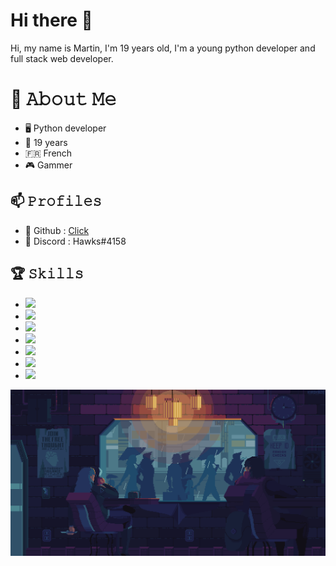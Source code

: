 
# Hi there 👋
Hi, my name is Martin, I'm 19 years old, I'm a young python developer and full stack web developer.

# :book: 𝙰𝚋𝚘𝚞𝚝 𝙼𝚎
- 🖥 Python developer
- 💼 19 years
- 🇫🇷 French
- 🎮 Gammer

## 📫 𝙿𝚛𝚘𝚏𝚒𝚕𝚎𝚜
- 🖤 Github : [Click](https://github.com/HawksDev)
- 💬 Discord : Hawks#4158

## 🏆 𝚂𝚔𝚒𝚕𝚕𝚜
- ![](https://img.shields.io/badge/DEV-C-informational?style=flat&logoColor=white&color=2bbc8a)
- ![](https://img.shields.io/badge/DEV-Python-informational?style=flat&logoColor=white&color=2bbc8a)
- ![](https://img.shields.io/badge/DEV-HTML-%232eb083?style=flat&logoColor=white&color=2bbc8a)
- ![](https://img.shields.io/badge/DEV-CSS-%232eb083?style=flat&logoColor=white&color=2bbc8a)
- ![](https://img.shields.io/badge/DEV-PHP-informational?style=flat&logoColor=white&color=2bbc8a)
- ![](https://img.shields.io/badge/DEV-JS-informational?style=flat&logoColor=white&color=2bbc8a)
- ![](https://img.shields.io/badge/DEV-JAVA-informational?style=flat&logoColor=white&color=2bbc8a)

<img src="https://github.com/HawksDev/HawksDev/blob/main/SociableCleanErmine-max-1mb.gif">


<!--
**HawksDev/HawksDev** is a ✨ _special_ ✨ repository because its `README.md` (this file) appears on your GitHub profile.

Here are some ideas to get you started:

- 🔭 I’m currently working on ...
- 🌱 I’m currently learning ...
- 👯 I’m looking to collaborate on ...
- 🤔 I’m looking for help with ...
- 💬 Ask me about ...
- 📫 How to reach me: ...
- 😄 Pronouns: ...
- ⚡ Fun fact: ...
-->
